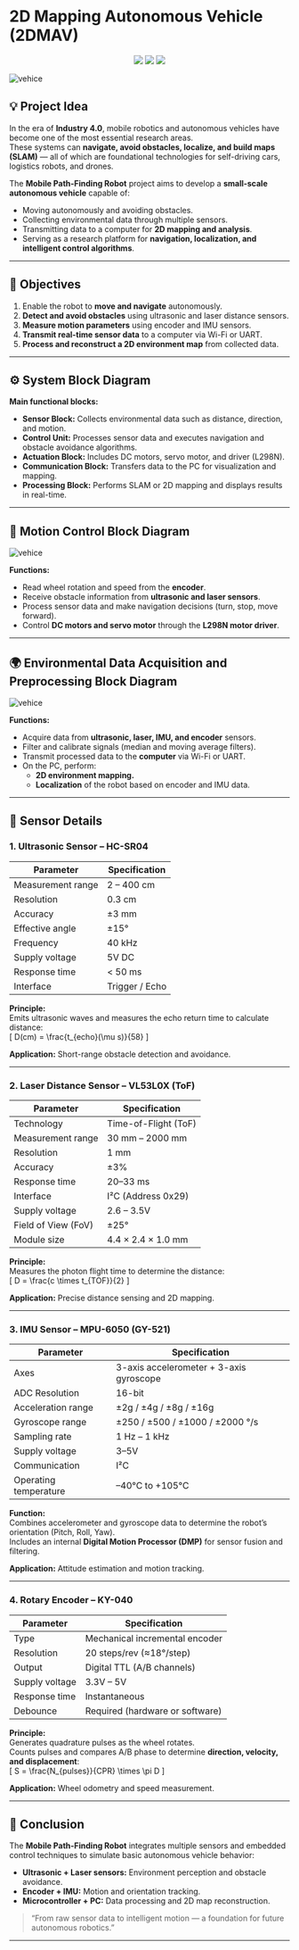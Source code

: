 # 2D Mapping Autonomous Vehicle (2DMAV)

<p align="center">
<a href="https://fb.com/duytan.hh" target="_blank"><img src="https://img.shields.io/badge/Facebook%20-%20%230866FF"></a>
<a href="https://t.me/duytan2003" target="_blank"><img src="https://img.shields.io/badge/Telegram%20-%20%2333CCFF"></a>
<a href="https://www.linkedin.com/in/l%C3%AA-tr%E1%BA%A7n-duy-t%C3%A2n-81112a23a/" target="_blank"><img src="https://img.shields.io/badge/Linkedin%20-%20%2300CCFF"></a>
</p>

![vehice](img/summary.png)

## 💡 Project Idea

In the era of **Industry 4.0**, mobile robotics and autonomous vehicles have become one of the most essential research areas.  
These systems can **navigate, avoid obstacles, localize, and build maps (SLAM)** — all of which are foundational technologies for self-driving cars, logistics robots, and drones.

The **Mobile Path-Finding Robot** project aims to develop a **small-scale autonomous vehicle** capable of:
- Moving autonomously and avoiding obstacles.  
- Collecting environmental data through multiple sensors.  
- Transmitting data to a computer for **2D mapping and analysis**.  
- Serving as a research platform for **navigation, localization, and intelligent control algorithms**.

---

## 🎯 Objectives

1. Enable the robot to **move and navigate** autonomously.  
2. **Detect and avoid obstacles** using ultrasonic and laser distance sensors.  
3. **Measure motion parameters** using encoder and IMU sensors.  
4. **Transmit real-time sensor data** to a computer via Wi-Fi or UART.  
5. **Process and reconstruct a 2D environment map** from collected data.  

---

## ⚙️ System Block Diagram



**Main functional blocks:**
- **Sensor Block:** Collects environmental data such as distance, direction, and motion.  
- **Control Unit:** Processes sensor data and executes navigation and obstacle avoidance algorithms.  
- **Actuation Block:** Includes DC motors, servo motor, and driver (L298N).  
- **Communication Block:** Transfers data to the PC for visualization and mapping.  
- **Processing Block:** Performs SLAM or 2D mapping and displays results in real-time.  

---

## 🚗 Motion Control Block Diagram

![vehice](img/layer1.png)

**Functions:**
- Read wheel rotation and speed from the **encoder**.  
- Receive obstacle information from **ultrasonic and laser sensors**.  
- Process sensor data and make navigation decisions (turn, stop, move forward).  
- Control **DC motors and servo motor** through the **L298N motor driver**.  

---

## 🌍 Environmental Data Acquisition and Preprocessing Block Diagram

![vehice](img/layer2.png)

**Functions:**
- Acquire data from **ultrasonic, laser, IMU, and encoder** sensors.  
- Filter and calibrate signals (median and moving average filters).  
- Transmit processed data to the **computer** via Wi-Fi or UART.  
- On the PC, perform:
  - **2D environment mapping.**  
  - **Localization** of the robot based on encoder and IMU data.  

---

## 🔧 Sensor Details

### 1. **Ultrasonic Sensor – HC-SR04**

| Parameter | Specification |
|------------|----------------|
| Measurement range | 2 – 400 cm |
| Resolution | 0.3 cm |
| Accuracy | ±3 mm |
| Effective angle | ±15° |
| Frequency | 40 kHz |
| Supply voltage | 5V DC |
| Response time | < 50 ms |
| Interface | Trigger / Echo |

**Principle:**  
Emits ultrasonic waves and measures the echo return time to calculate distance:  
\[
D(cm) = \frac{t_{echo}(\mu s)}{58}
\]

**Application:** Short-range obstacle detection and avoidance.

---

### 2. **Laser Distance Sensor – VL53L0X (ToF)**

| Parameter | Specification |
|------------|----------------|
| Technology | Time-of-Flight (ToF) |
| Measurement range | 30 mm – 2000 mm |
| Resolution | 1 mm |
| Accuracy | ±3% |
| Response time | 20–33 ms |
| Interface | I²C (Address 0x29) |
| Supply voltage | 2.6 – 3.5V |
| Field of View (FoV) | ±25° |
| Module size | 4.4 × 2.4 × 1.0 mm |

**Principle:**  
Measures the photon flight time to determine the distance:  
\[
D = \frac{c \times t_{TOF}}{2}
\]

**Application:** Precise distance sensing and 2D mapping.

---

### 3. **IMU Sensor – MPU-6050 (GY-521)**

| Parameter | Specification |
|------------|----------------|
| Axes | 3-axis accelerometer + 3-axis gyroscope |
| ADC Resolution | 16-bit |
| Acceleration range | ±2g / ±4g / ±8g / ±16g |
| Gyroscope range | ±250 / ±500 / ±1000 / ±2000 °/s |
| Sampling rate | 1 Hz – 1 kHz |
| Supply voltage | 3–5V |
| Communication | I²C |
| Operating temperature | –40°C to +105°C |

**Function:**  
Combines accelerometer and gyroscope data to determine the robot’s orientation (Pitch, Roll, Yaw).  
Includes an internal **Digital Motion Processor (DMP)** for sensor fusion and filtering.  

**Application:** Attitude estimation and motion tracking.

---

### 4. **Rotary Encoder – KY-040**

| Parameter | Specification |
|------------|----------------|
| Type | Mechanical incremental encoder |
| Resolution | 20 steps/rev (≈18°/step) |
| Output | Digital TTL (A/B channels) |
| Supply voltage | 3.3V – 5V |
| Response time | Instantaneous |
| Debounce | Required (hardware or software) |

**Principle:**  
Generates quadrature pulses as the wheel rotates.  
Counts pulses and compares A/B phase to determine **direction, velocity, and displacement**:  
\[
S = \frac{N_{pulses}}{CPR} \times \pi D
\]

**Application:** Wheel odometry and speed measurement.

---

## 🧠 Conclusion

The **Mobile Path-Finding Robot** integrates multiple sensors and embedded control techniques to simulate basic autonomous vehicle behavior:  
- **Ultrasonic + Laser sensors:** Environment perception and obstacle avoidance.  
- **Encoder + IMU:** Motion and orientation tracking.  
- **Microcontroller + PC:** Data processing and 2D map reconstruction.

> “From raw sensor data to intelligent motion — a foundation for future autonomous robotics.”

---
